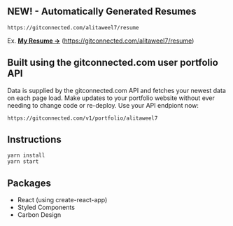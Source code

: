 ## NEW! - Automatically Generated Resumes
```
https://gitconnected.com/alitaweel7/resume
```
Ex. **[My Resume →](https://gitconnected.com/alitaweel7/resume)** (https://gitconnected.com/alitaweel7/resume)

## Built using the gitconnected.com user portfolio API
Data is supplied by the gitconnected.com API and fetches your newest data on each page load. Make updates to your portfolio website without ever needing to change code or re-deploy. Use your API endpiont now:

```
https://gitconnected.com/v1/portfolio/alitaweel7
```

## Instructions
```
yarn install
yarn start
```

## Packages
- React (using create-react-app)
- Styled Components
- Carbon Design


